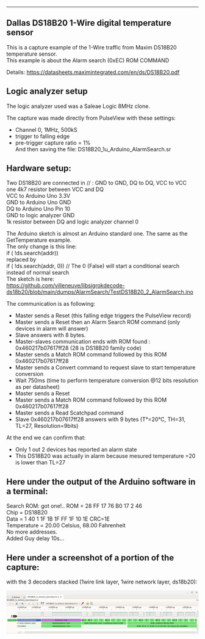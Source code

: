 -----------------------------------------------------------
Dallas DS18B20 1-Wire digital temperature sensor
-------------------------------------------------------------------------------

This is a capture example of the 1-Wire traffic from Maxim DS18B20 temperature sensor.  
This example is about the Alarm search (0xEC) ROM COMMAND  

Details:
https://datasheets.maximintegrated.com/en/ds/DS18B20.pdf

Logic analyzer setup
--------------------

The logic analyzer used was a Saleae Logic 8MHz clone.

The capture was made directly from PulseView with these settings:  
- Channel 0, 1MHz, 500kS  
- trigger to falling edge  
- pre-trigger capture ratio = 1%  
And then saving the file: DS18B20_1u_Arduino_AlarmSearch.sr  

Hardware setup:
--------------

Two DS18B20 are connected in // : GND to GND, DQ to DQ, VCC to VCC  
one 4k7 resistor between VCC and DQ  
VCC to Arduino Uno 3.3V  
GND to Arduino Uno GND  
DQ to Arduino Uno Pin 10  
GND to logic analyzer GND  
1k resistor between DQ and logic analyzer channel 0  
 
The Arduino sketch is almost an Arduino standard one. The same as the GetTemperature example.  
The only change is this line:  
 if ( !ds.search(addr))  
 replaced by  
 if ( !ds.search(addr, 0))  // The 0 (False) will start a conditional search instead of normal search  
 The sketch is here:  
 https://github.com/villeneuve/libsigrokdecode-ds18b20/blob/main/dumps/AlarmSearch/TestDS18B20_2_AlarmSearch.ino   

The communication is as following:
 - Master sends a Reset (this falling edge triggers the PulseView record)
 - Master sends a Reset then an Alarm Search ROM command (only devices in alarm will answer)
 - Slave answers with 8 bytes.
 - Master-slaves communication ends with ROM found : 0x460217b07617ff28 (28 is DS18B20 family code)
 - Master sends a Match ROM command followed by this ROM 0x460217b07617ff28
 - Master sends a Convert command to request slave to start temperature conversion
 - Wait 750ms (time to perform temperature conversion @12 bits resolution as per datasheet)
 - Master sends a Reset
 - Master sends a Match ROM command followed by this ROM 0x460217b07617ff28
 - Master sends a Read Scatchpad command
 - Slave 0x460217b07617ff28 answers with 9 bytes (T°=20°C, TH=31, TL=27, Resolution=9bits)
 
 At the end we can confirm that:
 - Only 1 out 2 devices has reported an alarm state
 - This DS18B20 was actually in alarm because mesured temperature =20 is lower than TL=27

Here under the output of the Arduino software in a terminal:
------------------------------------------------------------

Search ROM: got one!.. ROM = 28 FF 17 76 B0 17 2 46  
  Chip = DS18B20  
  Data = 1 40 1 1F 1B 1F FF 1F 10 1E  CRC=1E  
  Temperature = 20.00 Celsius, 68.00 Fahrenheit  
No more addresses.  
Added Guy delay 10s...  

Here under a screenshot of a portion of the capture:
----------------------------------------------------
with the 3 decoders stacked (1wire link layer, 1wire network layer, ds18b20):  

 
 <img src="https://github.com/villeneuve/libsigrokdecode-ds18b20/blob/main/screenshots/Screenshot%202021-10-21%2011.06.39.png">
